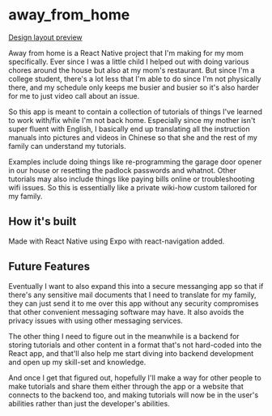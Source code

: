 # away_from_home

[Design layout preview](//www.figma.com/file/k2b6pjDAjA77rf7eumj3Ta/Away-from-Home?node-id=0%3A1)

Away from home is a React Native project that I'm making for my mom specifically. Ever since I was a little child I helped out with doing various chores around the house but also at my mom's restaurant. But since I'm a college student, there's a lot less that I'm able to do since I'm not physically there, and my schedule only keeps me busier and busier so it's also harder for me to just video call about an issue.

So this app is meant to contain a collection of tutorials of things I've learned to work with/fix while I'm not back home. Especially since my mother isn't super fluent with English, I basically end up translating all the instruction manuals into pictures and videos in Chinese so that she and the rest of my family can understand my tutorials.

Examples include doing things like re-programming the garage door opener in our house or resetting the padlock passwords and whatnot. Other tutorials may also include things like paying bills online or troubleshooting wifi issues. So this is essentially like a private wiki-how custom tailored for my family.

## How it's built

Made with React Native using Expo with react-navigation added.

## Future Features

Eventually I want to also expand this into a secure messanging app so that if there's any sensitive mail documents that I need to translate for my family, they can just send it to me over this app without any security compromises that other convenient messaging software may have. It also avoids the privacy issues with using other messaging services.

The other thing I need to figure out in the meanwhile is a backend for storing tutorials and other content in a format that's not hard-coded into the React app, and that'll also help me start diving into backend development and open up my skill-set and knowledge.

And once I get that figured out, hopefully I'll make a way for other people to make tutorials and share them either through the app or a website that connects to the backend too, and making tutorials will now be in the user's abilities rather than just the developer's abilities.
